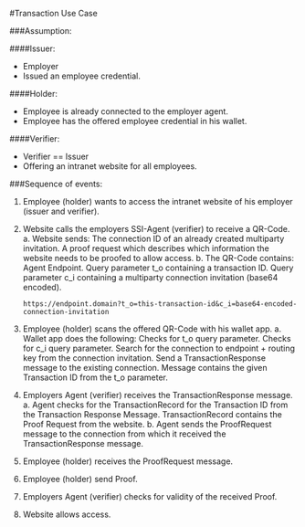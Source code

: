#Transaction Use Case

###Assumption:

####Issuer:
  -	Employer
  -	Issued an employee credential.

####Holder:
  -	Employee is already connected to the employer agent.
  -	Employee has the offered employee credential in his wallet.

####Verifier:
  -	Verifier == Issuer
  -	Offering an intranet website for all employees.


###Sequence of events:
1.	Employee (holder) wants to access the intranet website of his employer (issuer and verifier).

2.	Website calls the employers SSI-Agent (verifier) to receive a QR-Code.
	a.	Website sends:
			The connection ID of an already created multiparty invitation.
			A proof request which describes which information the website needs to be proofed to allow access.
	b.	The QR-Code contains:
			Agent Endpoint.
        	Query parameter t_o containing a transaction ID.
			Query parameter c_i containing a multiparty connection invitation (base64 encoded).

        https://endpoint.domain?t_o=this-transaction-id&c_i=base64-encoded-connection-invitation

3.	Employee (holder) scans the offered QR-Code with his wallet app.
	a.	Wallet app does the following:
			Checks for t_o query parameter.
			Checks for c_i query parameter.
			Search for the connection to endpoint + routing key from the connection invitation.
			Send a TransactionResponse message to the existing connection. Message contains the given Transaction ID from the t_o parameter.

4.	Employers Agent (verifier) receives the TransactionResponse message.
  a.	Agent checks for the TransactionRecord for the Transaction ID from the Transaction Response Message.
			TransactionRecord contains the Proof Request from the website.
  b.	Agent sends the ProofRequest message to the connection from which it received the TransactionResponse message.

5.	Employee (holder) receives the ProofRequest message.

6.	Employee (holder) send Proof.

7.	Employers Agent (verifier) checks for validity of the received Proof.

8.	Website allows access.
